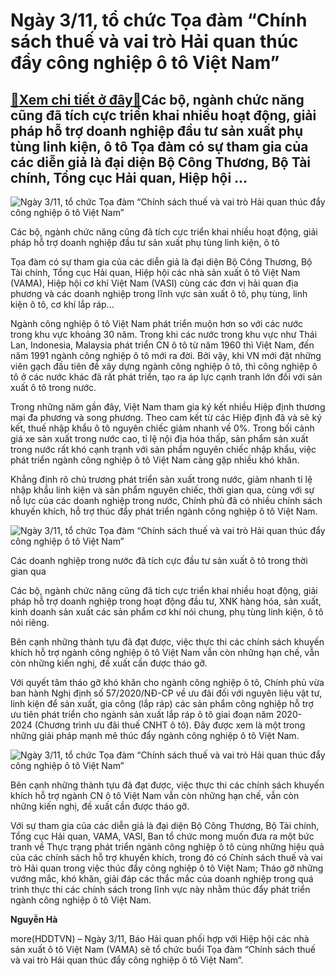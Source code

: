 Ngày 3/11, tổ chức Tọa đàm “Chính sách thuế và vai trò Hải quan thúc đẩy công nghiệp ô tô Việt Nam”
===================================================================================================

[:gift:Xem chi tiết ở đây:gift:](https://hddtvn.com/ngay-3-11-to-chuc-toa-dam-chinh-sach-thue-va-vai-tro-hai-quan-thuc-day-cong-nghiep-o-to-viet-nam/)Các bộ, ngành chức năng cũng đã tích cực triển khai nhiều hoạt động, giải pháp hỗ trợ doanh nghiệp đầu tư sản xuất phụ tùng linh kiện, ô tô Tọa đàm có sự tham gia của các diễn giả là đại diện Bộ Công Thương, Bộ Tài chính, Tổng cục Hải quan, Hiệp hội …
-----------------------------------------------------------------------------------------------------------------------------------------------------------------------------------------------------------------------------------------------------------





![Ngày 3/11, tổ chức Tọa đàm “Chính sách thuế và vai trò Hải quan thúc đẩy công nghiệp ô tô Việt Nam”](https://hddtvn.com/wp-content/uploads/2021/01/2139_3._Day_chuyYn_han_bYm_xe_Kia_Seltos.jpg "Ngày 3/11, tổ chức Tọa đàm “Chính sách thuế và vai trò Hải quan thúc đẩy công nghiệp ô tô Việt Nam”")


Các bộ, ngành chức năng cũng đã tích cực triển khai nhiều hoạt động, giải pháp hỗ trợ doanh nghiệp đầu tư sản xuất phụ tùng linh kiện, ô tô



Tọa đàm có sự tham gia của các diễn giả là đại diện Bộ Công Thương, Bộ Tài chính, Tổng cục Hải quan, Hiệp hội các nhà sản xuất ô tô Việt Nam (VAMA), Hiệp hội cơ khí Việt Nam (VASI) cùng các đơn vị hải quan địa phương và các doanh nghiệp trong lĩnh vực sản xuất ô tô, phụ tùng, linh kiện ô tô, cơ khí lắp ráp…


Ngành công nghiệp ô tô Việt Nam phát triển muộn hơn so với các nước trong khu vực khoảng 30 năm. Trong khi các nước trong khu vực như Thái Lan, Indonesia, Malaysia phát triển CN ô tô từ năm 1960 thì Việt Nam, đến năm 1991 ngành công nghiệp ô tô mới ra đời. Bởi vậy, khi VN mới đặt những viên gạch đầu tiên đề xây dựng ngành công nghiệp ô tô, thì công nghiệp ô tô ở các nước khác đã rất phát triển, tạo ra áp lực cạnh tranh lớn đối với sản xuất ô tô trong nước.


Trong những năm gần đây, Việt Nam tham gia ký kết nhiều Hiệp định thương mại đa phương và song phương. Theo cam kết từ các Hiệp định đã và sẽ ký kết, thuế nhập khẩu ô tô nguyên chiếc giảm nhanh về 0%. Trong bối cảnh giá xe sản xuất trong nước cao, tỉ lệ nội địa hóa thấp, sản phẩm sản xuất trong nước rất khó cạnh trạnh với sản phẩm nguyên chiếc nhập khẩu, việc phát triển ngành công nghiệp ô tô Việt Nam càng gặp nhiều khó khăn.


Khẳng định rõ chủ trương phát triển sản xuất trong nước, giảm nhanh tỉ lệ nhập khẩu linh kiện và sản phẩm nguyên chiếc, thời gian qua, cùng với sự nỗ lực của các doanh nghiệp trong nước, Chính phủ đã có nhiều chính sách khuyến khích, hỗ trợ thúc đẩy phát triển ngành công nghiệp ô tô Việt Nam.





![Ngày 3/11, tổ chức Tọa đàm “Chính sách thuế và vai trò Hải quan thúc đẩy công nghiệp ô tô Việt Nam”](https://hddtvn.com/wp-content/uploads/2021/01/2202_Day_chuyen_san_xuat_Hyundai_SantaFe_-_2_1.jpg "Ngày 3/11, tổ chức Tọa đàm “Chính sách thuế và vai trò Hải quan thúc đẩy công nghiệp ô tô Việt Nam”")


Các doanh nghiệp trong nước đã tích cực đầu tư sản xuất ô tô trong thời gian qua



Các bộ, ngành chức năng cũng đã tích cực triển khai nhiều hoạt động, giải pháp hỗ trợ doanh nghiệp trong hoạt động đầu tư, XNK hàng hóa, sản xuất, kinh doanh sản xuất các sản phẩm cơ khí nói chung, phụ tùng linh kiện, ô tô nói riêng.


Bên cạnh những thành tựu đã đạt được, việc thực thi các chính sách khuyến khích hỗ trợ ngành công nghiệp ô tô Việt Nam vẫn còn những hạn chế, vẫn còn những kiến nghị, đề xuất cần được tháo gỡ.


Với quyết tâm tháo gỡ khó khăn cho ngành công nghiệp ô tô, Chính phủ vừa ban hành Nghị định số 57/2020/NĐ-CP về ưu đãi đối với nguyên liệu vật tư, linh kiện để sản xuất, gia công (lắp ráp) các sản phẩm công nghiệp hỗ trợ ưu tiên phát triển cho ngành sản xuất lắp ráp ô tô giai đoạn năm 2020- 2024 (Chương trình ưu đãi thuế CNHT ô tô). Đây được xem là một trong những giải pháp mạnh mẽ thúc đẩy ngành công nghiệp ô tô Việt Nam.





![Ngày 3/11, tổ chức Tọa đàm “Chính sách thuế và vai trò Hải quan thúc đẩy công nghiệp ô tô Việt Nam”](https://hddtvn.com/wp-content/uploads/2021/01/2219_day_chuyen_san_xuat_o_to_Ford_VN_2_1-2009.jpg "Ngày 3/11, tổ chức Tọa đàm “Chính sách thuế và vai trò Hải quan thúc đẩy công nghiệp ô tô Việt Nam”")


Bên cạnh những thành tựu đã đạt được, việc thực thi các chính sách khuyến khích hỗ trợ ngành CN ô tô Việt Nam vẫn còn những hạn chế, vẫn còn những kiến nghị, đề xuất cần được tháo gỡ.



Với sự tham gia của các diễn giả là đại diện Bộ Công Thương, Bộ Tài chính, Tổng cục Hải quan, VAMA, VASI, Ban tổ chức mong muốn đưa ra một bức tranh về Thực trạng phát triển ngành công nghiệp ô tô cùng những hiệu quả của các chính sách hỗ trợ khuyến khích, trong đó có Chính sách thuế và vai trò Hải quan trong việc thúc đẩy công nghiệp ô tô Việt Nam; Tháo gỡ những vướng mắc, khó khăn, giải đáp các thắc mắc của doanh nghiệp trong quá trình thực thi các chính sách trong lĩnh vực này nhằm thúc đẩy phát triển ngành công nghiệp ô tô Việt Nam.




**Nguyễn Hà**



more(HDDTVN) – Ngày 3/11, Báo Hải quan phối hợp với Hiệp hội các nhà sản xuất ô tô Việt Nam (VAMA) sẽ tổ chức buổi Tọa đàm “Chính sách thuế và vai trò Hải quan thúc đẩy công nghiệp ô tô Việt Nam”.

